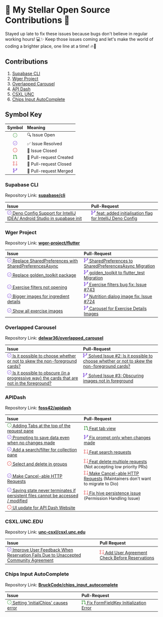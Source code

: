 # 🌟 My Stellar Open Source Contributions 🚀

Stayed up late to fix these issues because bugs don't believe in regular working hours! 💻✨ Keep those issues coming and
let's make the world of coding a brighter place, one line at a time! 🔥🌟

## Contributions

1. [Supabase CLI](#supabase-cli)
2. [Wger Project](#wger-project)
3. [Overlapped Carousel](#overlapped-carousel)
4. [API Dash](#apidash)
5. [CSXL UNC](#csxluncedu)
6. [Chips Input AutoComplete](#chips-input-autocomplete)

## Symbol Key

|    Symbol    | Meaning                 |
|:------------:|:------------------------|
|   ![ISSUE]   | 🔍  Issue Open          |
| ![RESOLVED]  | ✅ Issue Resolved        |
|  ![CLOSED]   | 🚫 Issue Closed         |
|    ![PR]     | 🎉 Pull-request Created |
| ![PR_CLOSED] | 🚧 Pull-request Closed  |
| ![PR_MERGED] | 🔀 Pull-request Merged  |

### Supabase CLI

Repository Link: [**supabase/cli**](https://github.com/supabase/cli)

| Issue                                                                                                                             | Pull-Request                                                                                                       |
|:----------------------------------------------------------------------------------------------------------------------------------|:-------------------------------------------------------------------------------------------------------------------|
| [![RESOLVED] Deno Config Support for IntelliJ IDEA/ Android Studio in supabase init](https://github.com/supabase/cli/issues/1998) | [![PR_MERGED] feat: added initialisation flag for IntelliJ Deno Config](https://github.com/supabase/cli/pull/2045) |

### Wger Project

Repository Link: [**wger-project/flutter**](https://github.com/wger-project/flutter)

| Issue                                                                                                                        | Pull-Request                                                                                                           |
|:-----------------------------------------------------------------------------------------------------------------------------|:-----------------------------------------------------------------------------------------------------------------------|
| [![RESOLVED] Replace SharedPreferences with SharedPreferencesAsync](https://github.<br/>com/wger-project/flutter/issues/731) | [![PR_MERGED] SharedPreferences to SharedPreferencesAsync Migration](https://github.com/wger-project/flutter/pull/761) |
| [![RESOLVED] Replace golden_toolkit package](https://github.com/wger-project/flutter/issues/732)                             | [![PR_MERGED] golden_toolkit to flutter_test Migration](https://github.com/wger-project/flutter/pull/762)              |
| [![RESOLVED] Exercise filters not opening](https://github.com/wger-project/flutter/issues/743)                               | [![PR_MERGED] Exercise filters bug fix: Issue #743](https://github.com/wger-project/flutter/pull/766)                  |
| [![RESOLVED] Bigger images for ingredient details](https://github.com/wger-project/flutter/issues/724)                       | [![PR_MERGED] Nutrition dialog image fix: Issue #724](https://github.com/wger-project/flutter/pull/768)                |
| [![RESOLVED] Show all exercise images](https://github.com/wger-project/flutter/issues/767)                                   | [ ![PR_MERGED] Carousel for Exercise Details Images](https://github.com/wger-project/flutter/pull/769)                 |

### Overlapped Carousel

Repository Link: [**delwar36/overlapped_carousel**](https://github.com/delwar36/overlapped_carousel)

| Issue                                                                                                                                                              | Pull-Request                                                                                                                                                      |
|:-------------------------------------------------------------------------------------------------------------------------------------------------------------------|:------------------------------------------------------------------------------------------------------------------------------------------------------------------|
| [![RESOLVED] Is it possible to choose whether or not to skew the non-foreground cards?](https://github.com/delwar36/overlapped_carousel/issues/2)                  | [![PR_MERGED] Solved Issue #2: Is it possible to choose whether or not to skew the non-foreground cards?](https://github.com/delwar36/overlapped_carousel/pull/5) |
| [![RESOLVED] Is it possible to obscure (in a progressive way) the cards that are not in the foreground?](https://github.com/delwar36/overlapped_carousel/issues/2) | [![PR_MERGED] Solved Issue #3: Obscuring images not in foreground](https://github.com/delwar36/overlapped_carousel/pull/4)                                        |

### APIDash

Repository Link: [**foss42/apidash**](https://github.com/foss42/apidash)

| Issue                                                                                                                                       | Pull-Request                                                                                                                         | 
|:--------------------------------------------------------------------------------------------------------------------------------------------|:-------------------------------------------------------------------------------------------------------------------------------------|
| [![ISSUE] Adding Tabs at the top of the request pane](https://github.com/foss42/apidash/issues/306)                                         | [![PR] Feat tab view](https://github.com/foss42/apidash/pull/327)                                                                    |
| [![RESOLVED] Prompting to save data even when no changes made](https://github.com/foss42/apidash/issues/364)                                | [![PR_MERGED] Fix prompt only when changes made](https://github.com/foss42/apidash/pull/365)                                         |
| [![RESOLVED] Add a search/filter for collection pane](https://github.com/foss42/apidash/issues/305)                                         | [![PR_CLOSED] Feat search requests](https://github.com/foss42/apidash/pull/330)                                                      |
| [![CLOSED] Select and delete in groups](https://github.com/foss42/apidash/issues/319)                                                       | [![PR_CLOSED] Feat delete multiple requests](https://github.com/foss42/apidash/pull/368) (Not accepting low priority PRs)            |
| [![RESOLVED] Make Cancel-able HTTP Requests](https://github.com/foss42/apidash/issues/109)                                                  | [![PR_CLOSED] Make Cancel-able HTTP Requests](https://github.com/foss42/apidash/pull/113) (Maintainers don't want to migrate to Dio) |
| [![RESOLVED] Saving state never terminates if persistent files cannot be accessed / modified](https://github.com/foss42/apidash/issues/359) | [![PR_CLOSED] Fix hive persistence issue](https://github.com/foss42/apidash/pull/363) (Permission Handling Issue)                    |
| [![CLOSED] UI update for API Dash Website](https://github.com/foss42/apidash/issues/362)                                                    |                                                                                                                                      |

### CSXL.UNC.EDU

Repository Link: [**unc-csxl/csxl.unc.edu**](https://github.com/unc-csxl/csxl.unc.edu)

| Issue                                                                                                                                                 | Pull Request                                                                                                    |
|:------------------------------------------------------------------------------------------------------------------------------------------------------|:----------------------------------------------------------------------------------------------------------------|
| [![RESOLVED] Improve User Feedback When Reservation Fails Due to Unaccepted Community Agreement](https://github.com/unc-csxl/csxl.unc.edu/issues/625) | [![PR_CLOSED] Add User Agreement Check Before Reservations ](https://github.com/unc-csxl/csxl.unc.edu/pull/626) |

### Chips Input AutoComplete

Repository Link: [**BruckCode/chips_input_autocomplete**](https://github.com/BruckCode/chips_input_autocomplete)

| Issue                                                                                                          | Pull-Request                                                                                                |
|:---------------------------------------------------------------------------------------------------------------|:------------------------------------------------------------------------------------------------------------|
| [![ISSUE] Setting 'initialChips' causes error](https://github.com/BruckCode/chips_input_autocomplete/issues/4) | [![PR] Fix FormFieldKey Initialization Error](https://github.com/BruckCode/chips_input_autocomplete/pull/5) |

[ISSUE]: ./assets/issue.png

[RESOLVED]: ./assets/resolved.png

[CLOSED]: ./assets/closed.png

[PR]: ./assets/pr.png

[PR_CLOSED]: ./assets/pr-closed.png

[PR_MERGED]: ./assets/merged.png